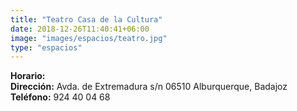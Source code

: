 ```yaml
---
title: "Teatro Casa de la Cultura"
date: 2018-12-26T11:40:41+06:00
image: "images/espacios/teatro.jpg"
type: "espacios"
---
```



<b>Horario:</b>
<br>
<b>Dirección:</b> Avda. de Extremadura s/n 06510 Alburquerque, Badajoz
<br>
<b>Teléfono:</b> 924 40 04 68